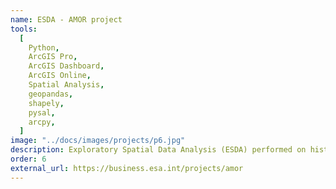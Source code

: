 ```yaml
---
name: ESDA - AMOR project
tools:
  [
    Python,
    ArcGIS Pro,
    ArcGIS Dashboard,
    ArcGIS Online,
    Spatial Analysis,
    geopandas,
    shapely,
    pysal,
    arcpy,
  ]
image: "../docs/images/projects/p6.jpg"
description: Exploratory Spatial Data Analysis (ESDA) performed on historical human mobility data as part of the AMOR project.
order: 6
external_url: https://business.esa.int/projects/amor
---
```

